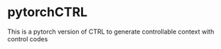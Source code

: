 # pytorchCTRL
This is a pytorch version of CTRL  to generate controllable context with  control codes
